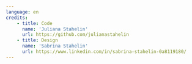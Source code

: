 ```yaml
---
language: en
credits:
    - title: Code
      name: 'Juliana Stahelin'
      url: https://github.com/julianastahelin
    - title: Design
      name: 'Sabrina Stahelin'
      url: https://www.linkedin.com/in/sabrina-stahelin-0a8119180/
---
```

